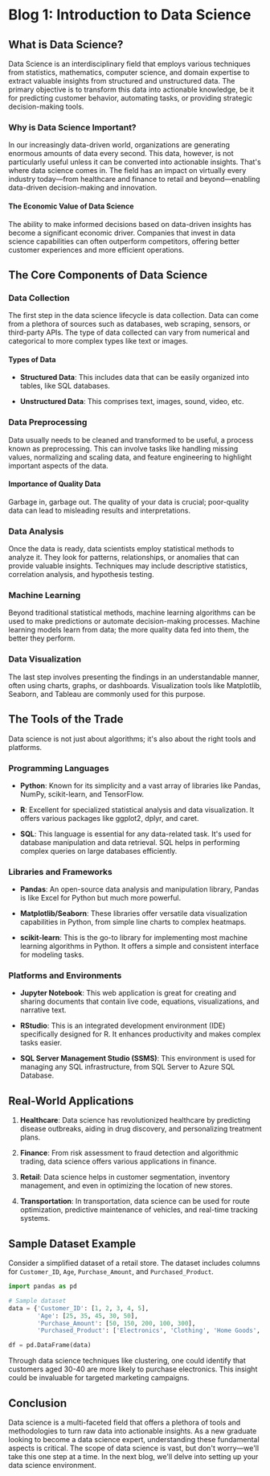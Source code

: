 # Blog 1: Introduction to Data Science

## What is Data Science?

Data Science is an interdisciplinary field that employs various techniques from statistics, mathematics, computer science, and domain expertise to extract valuable insights from structured and unstructured data. The primary objective is to transform this data into actionable knowledge, be it for predicting customer behavior, automating tasks, or providing strategic decision-making tools.

### Why is Data Science Important?

In our increasingly data-driven world, organizations are generating enormous amounts of data every second. This data, however, is not particularly useful unless it can be converted into actionable insights. That's where data science comes in. The field has an impact on virtually every industry today—from healthcare and finance to retail and beyond—enabling data-driven decision-making and innovation.

#### The Economic Value of Data Science

The ability to make informed decisions based on data-driven insights has become a significant economic driver. Companies that invest in data science capabilities can often outperform competitors, offering better customer experiences and more efficient operations.

## The Core Components of Data Science

### Data Collection

The first step in the data science lifecycle is data collection. Data can come from a plethora of sources such as databases, web scraping, sensors, or third-party APIs. The type of data collected can vary from numerical and categorical to more complex types like text or images.

#### Types of Data

- **Structured Data**: This includes data that can be easily organized into tables, like SQL databases.
  
- **Unstructured Data**: This comprises text, images, sound, video, etc.

### Data Preprocessing

Data usually needs to be cleaned and transformed to be useful, a process known as preprocessing. This can involve tasks like handling missing values, normalizing and scaling data, and feature engineering to highlight important aspects of the data.

#### Importance of Quality Data

Garbage in, garbage out. The quality of your data is crucial; poor-quality data can lead to misleading results and interpretations.

### Data Analysis

Once the data is ready, data scientists employ statistical methods to analyze it. They look for patterns, relationships, or anomalies that can provide valuable insights. Techniques may include descriptive statistics, correlation analysis, and hypothesis testing.

### Machine Learning

Beyond traditional statistical methods, machine learning algorithms can be used to make predictions or automate decision-making processes. Machine learning models learn from data; the more quality data fed into them, the better they perform.

### Data Visualization

The last step involves presenting the findings in an understandable manner, often using charts, graphs, or dashboards. Visualization tools like Matplotlib, Seaborn, and Tableau are commonly used for this purpose.

## The Tools of the Trade

Data science is not just about algorithms; it's also about the right tools and platforms.

### Programming Languages

- **Python**: Known for its simplicity and a vast array of libraries like Pandas, NumPy, scikit-learn, and TensorFlow.
  
- **R**: Excellent for specialized statistical analysis and data visualization. It offers various packages like ggplot2, dplyr, and caret.

- **SQL**: This language is essential for any data-related task. It's used for database manipulation and data retrieval. SQL helps in performing complex queries on large databases efficiently.

### Libraries and Frameworks

- **Pandas**: An open-source data analysis and manipulation library, Pandas is like Excel for Python but much more powerful.

- **Matplotlib/Seaborn**: These libraries offer versatile data visualization capabilities in Python, from simple line charts to complex heatmaps.
  
- **scikit-learn**: This is the go-to library for implementing most machine learning algorithms in Python. It offers a simple and consistent interface for modeling tasks.

### Platforms and Environments

- **Jupyter Notebook**: This web application is great for creating and sharing documents that contain live code, equations, visualizations, and narrative text.

- **RStudio**: This is an integrated development environment (IDE) specifically designed for R. It enhances productivity and makes complex tasks easier.

- **SQL Server Management Studio (SSMS)**: This environment is used for managing any SQL infrastructure, from SQL Server to Azure SQL Database.

## Real-World Applications

1. **Healthcare**: Data science has revolutionized healthcare by predicting disease outbreaks, aiding in drug discovery, and personalizing treatment plans.

2. **Finance**: From risk assessment to fraud detection and algorithmic trading, data science offers various applications in finance.

3. **Retail**: Data science helps in customer segmentation, inventory management, and even in optimizing the location of new stores.

4. **Transportation**: In transportation, data science can be used for route optimization, predictive maintenance of vehicles, and real-time tracking systems.

## Sample Dataset Example

Consider a simplified dataset of a retail store. The dataset includes columns for `Customer_ID`, `Age`, `Purchase_Amount`, and `Purchased_Product`.

```python
import pandas as pd

# Sample dataset
data = {'Customer_ID': [1, 2, 3, 4, 5],
        'Age': [25, 35, 45, 30, 50],
        'Purchase_Amount': [50, 150, 200, 100, 300],
        'Purchased_Product': ['Electronics', 'Clothing', 'Home Goods', 'Electronics', 'Home Goods']}

df = pd.DataFrame(data)
```

Through data science techniques like clustering, one could identify that customers aged 30-40 are more likely to purchase electronics. This insight could be invaluable for targeted marketing campaigns.

## Conclusion

Data science is a multi-faceted field that offers a plethora of tools and methodologies to turn raw data into actionable insights. As a new graduate looking to become a data science expert, understanding these fundamental aspects is critical. The scope of data science is vast, but don't worry—we'll take this one step at a time. In the next blog, we'll delve into setting up your data science environment.
